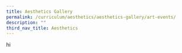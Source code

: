 ```yaml
---
title: Aesthetics Gallery
permalink: /curriculum/aesthetics/aesthetics-gallery/art-events/
description: ""
third_nav_title: Aesthetics
---
```

hi
